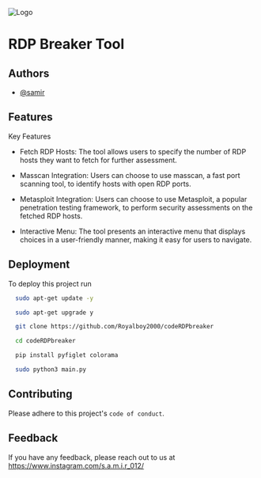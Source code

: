 
![Logo](https://www.vhv.rs/dpng/f/415-4157779_anonymous-png.png)


# RDP Breaker Tool


## Authors

- [@samir](https://github.com/Royalboy2000/)


## Features

Key Features

- Fetch RDP Hosts: The tool allows users to specify the number of RDP hosts they want to fetch for further assessment.

- Masscan Integration: Users can choose to use masscan, a fast port scanning tool, to identify hosts with open RDP ports.

- Metasploit Integration: Users can choose to use Metasploit, a popular penetration testing framework, to perform security assessments on the fetched RDP hosts.

- Interactive Menu: The tool presents an interactive menu that displays choices in a user-friendly manner, making it easy for users to navigate.

## Deployment

To deploy this project run

```bash
  sudo apt-get update -y
```
```bash
  sudo apt-get upgrade y
```
```bash
  git clone https://github.com/Royalboy2000/codeRDPbreaker
```

```bash
  cd codeRDPbreaker
```
```bash
  pip install pyfiglet colorama
```

```bash
  sudo python3 main.py
```


## Contributing


Please adhere to this project's `code of conduct`.


## Feedback

If you have any feedback, please reach out to us at https://www.instagram.com/s.a.m.i.r_012/


